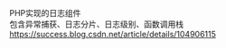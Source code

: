 PHP实现的日志组件
<br>
包含异常捕获、日志分片、日志级别、函数调用栈
<br>
https://success.blog.csdn.net/article/details/104906115
